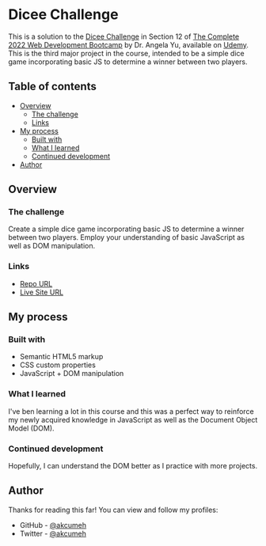 # Dicee Challenge

This is a solution to the [Dicee Challenge](https://www.udemy.com/course/the-complete-web-development-bootcamp/learn/lecture/12383900) in Section 12 of [The Complete 2022 Web Development Bootcamp](https://www.udemy.com/course/the-complete-web-development-bootcamp/) by Dr. Angela Yu, available on [Udemy](https://udemy.com). This is the third major project in the course, intended to be a simple dice game incorporating basic JS to determine a winner between two players.

## Table of contents

- [Overview](#overview)
  - [The challenge](#the-challenge)
  - [Links](#links)
- [My process](#my-process)
  - [Built with](#built-with)
  - [What I learned](#what-i-learned)
  - [Continued development](#continued-development)
- [Author](#author)

## Overview

### The challenge

Create a simple dice game incorporating basic JS to determine a winner between two players. Employ your understanding of basic JavaScript as well as DOM manipulation.

### Links

- [Repo URL](https://github.com/akcumeh/dicee-challenge)
- [Live Site URL](https://akcumeh.github.com/dicee-challenge)

## My process

### Built with

- Semantic HTML5 markup
- CSS custom properties
- JavaScript + DOM manipulation

### What I learned

I've ben learning a lot in this course and this was a perfect way to reinforce my newly acquired knowledge in JavaScript as well as the Document Object Model (DOM).

### Continued development

Hopefully, I can understand the DOM better as I practice with more projects.

## Author

Thanks for reading this far! You can view and follow my profiles:

- GitHub - [@akcumeh](https://github.com/akcumeh)
- Twitter - [@akcumeh](https://www.twitter.com/akcumeh)